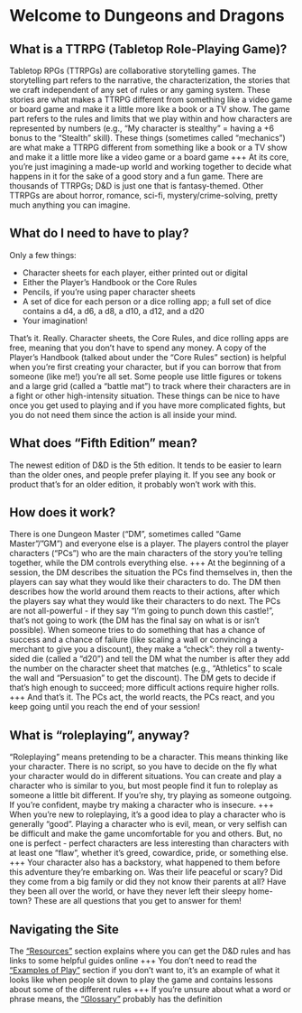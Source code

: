 # Welcome to Dungeons and Dragons

## What is a TTRPG (Tabletop Role-Playing Game)?
Tabletop RPGs (TTRPGs) are collaborative storytelling games. The storytelling part refers to the narrative, the characterization, the stories that we craft independent of any set of rules or any gaming system. These stories are what makes a TTRPG different from something like a video game or board game and make it a little more like a book or a TV show. The game part refers to the rules and limits that we play within and how characters are represented by numbers (e.g., “My character is stealthy” = having a +6 bonus to the “Stealth” skill). These things (sometimes called “mechanics”) are what make a TTRPG different from something like a book or a TV show and make it a little more like a video game or a board game
+++
At its core, you’re just imagining a made-up world and working together to decide what happens in it for the sake of a good story and a fun game. There are thousands of TTRPGs; D&D is just one that is fantasy-themed. Other TTRPGs are about horror, romance, sci-fi, mystery/crime-solving, pretty much anything you can imagine.

## What do I need to have to play?
Only a few things:

* Character sheets for each player, either printed out or digital
* Either the Player’s Handbook or the Core Rules
* Pencils, if you’re using paper character sheets
* A set of dice for each person or a dice rolling app; a full set of dice contains a d4, a d6, a d8, a d10, a d12, and a d20
* Your imagination!

That’s it. Really. Character sheets, the Core Rules, and dice rolling apps are free, meaning that you don’t have to spend any money. A copy of the Player’s Handbook (talked about under the “Core Rules” section) is helpful when you’re first creating your character, but if you can borrow that from someone (like me!) you’re all set. 
Some people use little figures or tokens and a large grid (called a “battle mat”) to track where their characters are in a fight or other high-intensity situation. These things can be nice to have once you get used to playing and if you have more complicated fights, but you do not need them since the action is all inside your mind.

## What does “Fifth Edition” mean?
The newest edition of D&D is the 5th edition. It tends to be easier to learn than the older ones, and people prefer playing it. If you see any book or product that’s for an older edition, it probably won’t work with this.

## How does it work?
There is one Dungeon Master (“DM”, sometimes called “Game Master”/”GM”) and everyone else is a player. The players control the player characters (“PCs”) who are the main characters of the story you’re telling together, while the DM controls everything else.
+++
At the beginning of a session, the DM describes the situation the PCs find themselves in, then the players can say what they would like their characters to do. The DM then describes how the world around them reacts to their actions, after which the players say what they would like their characters to do next. The PCs are not all-powerful - if they say “I’m going to punch down this castle!”, that’s not going to work (the DM has the final say on what is or isn’t possible). When someone tries to do something that has a chance of success and a chance of failure (like scaling a wall or convincing a merchant to give you a discount), they make a “check”: they roll a twenty-sided die (called a “d20”) and tell the DM what the number is after they add the number on the character sheet that matches (e.g., “Athletics” to scale the wall and “Persuasion” to get the discount). The DM gets to decide if that’s high enough to succeed; more difficult actions require higher rolls.
+++
And that’s it. The PCs act, the world reacts, the PCs react, and you keep going until you reach the end of your session!

## What is “roleplaying”, anyway?
“Roleplaying” means pretending to be a character. This means thinking like your character. There is no script, so you have to decide on the fly what your character would do in different situations. You can create and play a character who is similar to you, but most people find it fun to roleplay as someone a little bit different. If you’re shy, try playing as someone outgoing. If you’re confident, maybe try making a character who is insecure.
+++
When you’re new to roleplaying, it’s a good idea to play a character who is generally “good”. Playing a character who is evil, mean, or very selfish can be difficult and make the game uncomfortable for you and others. But, no one is perfect - perfect characters are less interesting than characters with at least one “flaw”, whether it’s greed, cowardice, pride, or something else.
+++
Your character also has a backstory, what happened to them before this adventure they’re embarking on. Was their life peaceful or scary? Did they come from a big family or did they not know their parents at all? Have they been all over the world, or have they never left their sleepy home-town? These are all questions that you get to answer for them!

## Navigating the Site

The [“Resources”](resources/core_rules.md) section explains where you can get the D&D rules and has links to some helpful guides online
+++
You don’t need to read the [“Examples of Play”](play_examples/play_example_intro.md) section if you don’t want to, it’s an example of what it looks like when people sit down to play the game and contains lessons about some of the different rules
+++
If you’re unsure about what a word or phrase means, the [“Glossary”](glossary.md) probably has the definition

```{tableofcontents}
```
